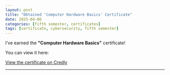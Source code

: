 ```yaml
---
layout: post
title: "Obtained 'Computer Hardware Basics' Certificate"
date: 2025-04-06
categories: [fifth semester, certificates]
tags: [certificate, cybersecurity, fifth semester]
---
```


I’ve earned the **"Computer Hardware Basics"** certificate! 

You can view it here:

[View the certificate on Credly](https://www.credly.com/earner/earned/badge/2cb70fd3-f444-4364-acd7-798c81caac49)

---

